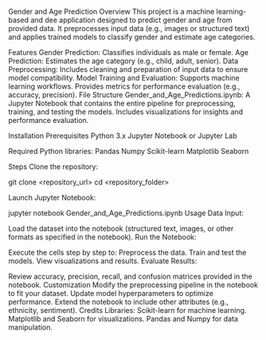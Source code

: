 Gender and Age Prediction
Overview
This project is a machine learning-based and dee application designed to predict gender and age from provided data. It preprocesses input data (e.g., images or structured text) and applies trained models to classify gender and estimate age categories.

Features
Gender Prediction: Classifies individuals as male or female.
Age Prediction: Estimates the age category (e.g., child, adult, senior).
Data Preprocessing: Includes cleaning and preparation of input data to ensure model compatibility.
Model Training and Evaluation:
Supports machine learning workflows.
Provides metrics for performance evaluation (e.g., accuracy, precision).
File Structure
Gender_and_Age_Predictions.ipynb:
A Jupyter Notebook that contains the entire pipeline for preprocessing, training, and testing the models.
Includes visualizations for insights and performance evaluation.

Installation
Prerequisites
Python 3.x
Jupyter Notebook or Jupyter Lab

Required Python libraries:
Pandas
Numpy
Scikit-learn
Matplotlib
Seaborn

Steps
Clone the repository:

git clone <repository_url>
cd <repository_folder>

Launch Jupyter Notebook:

jupyter notebook Gender_and_Age_Predictions.ipynb
Usage
Data Input:

Load the dataset into the notebook (structured text, images, or other formats as specified in the notebook).
Run the Notebook:

Execute the cells step by step to:
Preprocess the data.
Train and test the models.
View visualizations and results.
Evaluate Results:

Review accuracy, precision, recall, and confusion matrices provided in the notebook.
Customization
Modify the preprocessing pipeline in the notebook to fit your dataset.
Update model hyperparameters to optimize performance.
Extend the notebook to include other attributes (e.g., ethnicity, sentiment).
Credits
Libraries:
Scikit-learn for machine learning.
Matplotlib and Seaborn for visualizations.
Pandas and Numpy for data manipulation.
